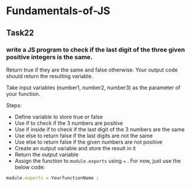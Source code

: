 # Fundamentals-of-JS
## Task22
### write a JS program to check if the last digit of the three given positive integers is the same.

 Return true if they are the same and false otherwise. Your output code should return the resulting variable.

Take input variables (number1, number2, number3) as the parameter of your function.

Steps:

- Define variable to store true or false
- Use if to check if the 3 numbers are positive
- Use if inside if to check if the last digit of the 3 numbers are the same
- Use else to return false if the last digits are not the same
- Use else to return false if the given numbers are not positive
- Create an output variable and store the result in it
- Return the output variable
- Assign the function to `module.exports` using `=` . For now, just use the below code:

```js
module.exports = YourfunctionName ;
```


